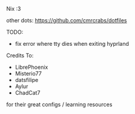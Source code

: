 Nix :3

other dots: https://github.com/cmrcrabs/dotfiles

TODO:
- fix error where tty dies when exiting hyprland

Credits To:
- LibrePhoenix
- Misterio77
- datsfilipe
- Aylur
- ChadCat7

for their great configs / learning resources
